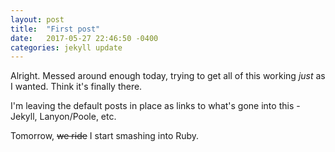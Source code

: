 ```yaml
---
layout: post
title:  "First post"
date:   2017-05-27 22:46:50 -0400
categories: jekyll update
---
```


Alright. Messed around enough today, trying to get all of this working _just_ as I wanted.  Think it's finally there.

I'm leaving the default posts in place as links to what's gone into this - Jekyll, Lanyon/Poole, etc.

Tomorrow, <del>we ride</del> I start smashing into Ruby.
